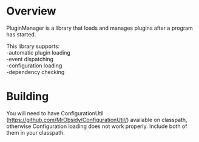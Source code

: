 # Overview

PluginManager is a library that loads and manages plugins after a program has started.

This library supports: <br />
-automatic plugin loading <br />
-event dispatching <br />
-configuration loading <br />
-dependency checking <br />

# Building
You will need to have ConfigurationUtil (https://github.com/MrObsidy/ConfigurationUtil/) available on classpath, otherwise Configuration loading does not work properly. Include both of them in your classpath.
